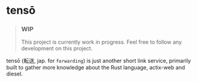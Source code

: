 # tensō

> ### WIP
> This project is currently work in progress. Feel free to follow any development on this project.

tensō (転送, jap. for `forwarding`) is just another short link service, primarily built to gather more knowledge about the Rust language, actix-web and diesel.